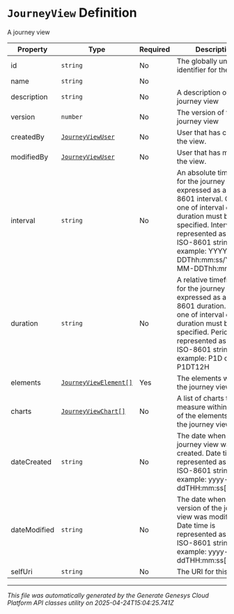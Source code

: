 # `JourneyView` Definition

A journey view

| Property | Type | Required | Description |
|----------|------|----------|-------------|
| id | `string` | No | The globally unique identifier for the object. |
| name | `string` | No |  |
| description | `string` | No | A description of the journey view |
| version | `number` | No | The version of the journey view |
| createdBy | [`JourneyViewUser`](journeyviewuser-definition.md) | No | User that has created the view. |
| modifiedBy | [`JourneyViewUser`](journeyviewuser-definition.md) | No | User that has modified the view. |
| interval | `string` | No | An absolute timeframe for the journey view, expressed as an ISO 8601 interval. Only one of interval or duration must be specified. Intervals are represented as an ISO-8601 string. For example: YYYY-MM-DDThh:mm:ss/YYYY-MM-DDThh:mm:ss |
| duration | `string` | No | A relative timeframe for the journey view, expressed as an ISO 8601 duration. Only one of interval or duration must be specified. Periods are represented as an ISO-8601 string. For example: P1D or P1DT12H |
| elements | [`JourneyViewElement[]`](journeyviewelement-definition.md) | Yes | The elements within the journey view |
| charts | [`JourneyViewChart[]`](journeyviewchart-definition.md) | No | A list of charts to measure within context of the elements of the the journey view |
| dateCreated | `string` | No | The date when the journey view was created. Date time is represented as an ISO-8601 string. For example: yyyy-MM-ddTHH:mm:ss[.mmm]Z |
| dateModified | `string` | No | The date when this version of the journey view was modified. Date time is represented as an ISO-8601 string. For example: yyyy-MM-ddTHH:mm:ss[.mmm]Z |
| selfUri | `string` | No | The URI for this object |

---

*This file was automatically generated by the Generate Genesys Cloud Platform API classes utility on 2025-04-24T15:04:25.741Z*